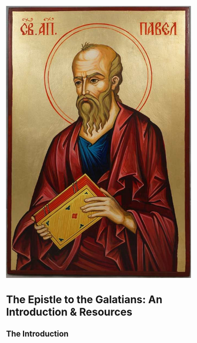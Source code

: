 <img class="intro-right" src="../images/art-paul.jpg">

# The Epistle to the Galatians: An Introduction & Resources

## The Introduction
